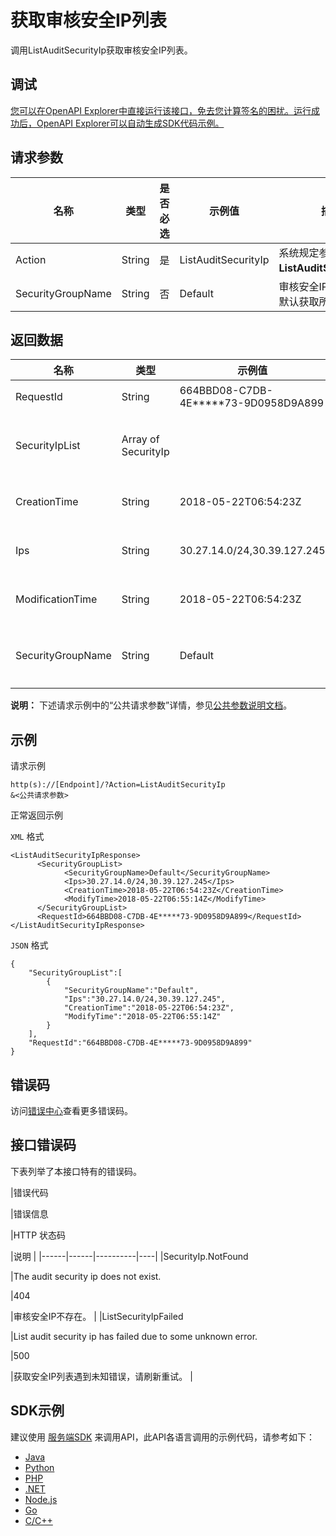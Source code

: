 # 获取审核安全IP列表

调用ListAuditSecurityIp获取审核安全IP列表。

## 调试

[您可以在OpenAPI Explorer中直接运行该接口，免去您计算签名的困扰。运行成功后，OpenAPI Explorer可以自动生成SDK代码示例。](https://api.aliyun.com/#product=vod&api=ListAuditSecurityIp&type=RPC&version=2017-03-21)

## 请求参数

|名称|类型|是否必选|示例值|描述|
|--|--|----|---|--|
|Action|String|是|ListAuditSecurityIp|系统规定参数。取值：**ListAuditSecurityIp**。 |
|SecurityGroupName|String|否|Default|审核安全IP分组名称，默认获取所有。 |

## 返回数据

|名称|类型|示例值|描述|
|--|--|---|--|
|RequestId|String|664BBD08-C7DB-4E\*\*\*\*\*73-9D0958D9A899|请求ID。 |
|SecurityIpList|Array of SecurityIp| |审核安全IP详情。 |
|CreationTime|String|2018-05-22T06:54:23Z|创建时间。 |
|Ips|String|30.27.14.0/24,30.39.127.245|安全IP列表。 |
|ModificationTime|String|2018-05-22T06:54:23Z|更新时间。 |
|SecurityGroupName|String|Default|安全IP组名称。 |

**说明：** 下述请求示例中的“公共请求参数”详情，参见[公共参数说明文档](~~44432~~)。

## 示例

请求示例

```
http(s)://[Endpoint]/?Action=ListAuditSecurityIp
&<公共请求参数>
```

正常返回示例

`XML` 格式

```
<ListAuditSecurityIpResponse>
	  <SecurityGroupList>
		    <SecurityGroupName>Default</SecurityGroupName>
		    <Ips>30.27.14.0/24,30.39.127.245</Ips>
		    <CreationTime>2018-05-22T06:54:23Z</CreationTime>
		    <ModifyTime>2018-05-22T06:55:14Z</ModifyTime>
	  </SecurityGroupList>
	  <RequestId>664BBD08-C7DB-4E*****73-9D0958D9A899</RequestId>
</ListAuditSecurityIpResponse>
```

`JSON` 格式

```
{
    "SecurityGroupList":[
        {
            "SecurityGroupName":"Default",
            "Ips":"30.27.14.0/24,30.39.127.245",
            "CreationTime":"2018-05-22T06:54:23Z",
            "ModifyTime":"2018-05-22T06:55:14Z"
        }
    ],
    "RequestId":"664BBD08-C7DB-4E*****73-9D0958D9A899"
}
```

## 错误码

访问[错误中心](https://error-center.aliyun.com/status/product/vod)查看更多错误码。

## 接口错误码

下表列举了本接口特有的错误码。

|错误代码

|错误信息

|HTTP 状态码

|说明 |
|------|------|----------|----|
|SecurityIp.NotFound

|The audit security ip does not exist.

|404

|审核安全IP不存在。 |
|ListSecurityIpFailed

|List audit security ip has failed due to some unknown error.

|500

|获取安全IP列表遇到未知错误，请刷新重试。 |

## SDK示例

建议使用 [服务端SDK](~~101789~~) 来调用API，此API各语言调用的示例代码，请参考如下：

-   [Java](https://help.aliyun.com/document_detail/101258.html?spm=a2c4g.11186623.2.21.7ed4272bqQsrp1#ListAuditSecurityIp)
-   [Python](https://help.aliyun.com/document_detail/101262.html?spm=a2c4g.11186623.2.22.7ed4272bqQsrp1#ListAuditSecurityIp)
-   [PHP](https://help.aliyun.com/document_detail/101250.html?spm=a2c4g.11186623.2.23.7ed4272bqQsrp1#ListAuditSecurityIp)
-   [.NET](https://help.aliyun.com/document_detail/101443.html?spm=a2c4g.11186623.2.24.7ed4272bqQsrp1#ListAuditSecurityIp)
-   [Node.js](https://help.aliyun.com/document_detail/101563.html?spm=a2c4g.11186623.2.25.7ed4272bqQsrp1#ListAuditSecurityIp)
-   [Go](https://help.aliyun.com/document_detail/101571.html?spm=a2c4g.11186623.2.26.7ed4272bqQsrp1#ListAuditSecurityIp)
-   [C/C++](https://help.aliyun.com/document_detail/102985.html?spm=a2c4g.11186623.2.27.7ed4272bqQsrp1#ListAuditSecurityIp)

